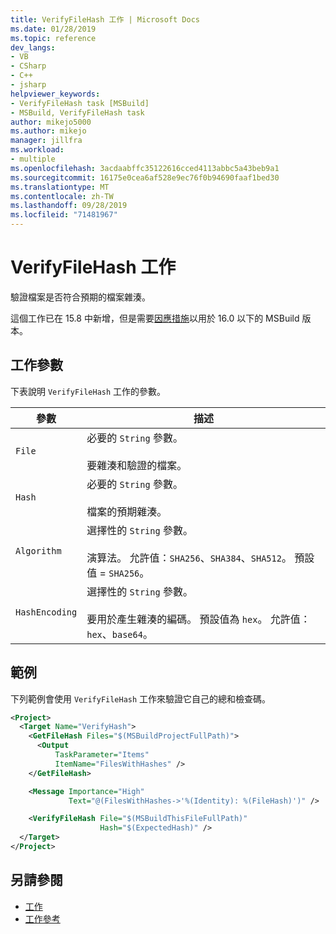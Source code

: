```yaml
---
title: VerifyFileHash 工作 | Microsoft Docs
ms.date: 01/28/2019
ms.topic: reference
dev_langs:
- VB
- CSharp
- C++
- jsharp
helpviewer_keywords:
- VerifyFileHash task [MSBuild]
- MSBuild, VerifyFileHash task
author: mikejo5000
ms.author: mikejo
manager: jillfra
ms.workload:
- multiple
ms.openlocfilehash: 3acdaabffc35122616cced4113abbc5a43beb9a1
ms.sourcegitcommit: 16175e0cea6af528e9ec76f0b94690faaf1bed30
ms.translationtype: MT
ms.contentlocale: zh-TW
ms.lasthandoff: 09/28/2019
ms.locfileid: "71481967"
---
```

# <a name="verifyfilehash-task"></a>VerifyFileHash 工作

驗證檔案是否符合預期的檔案雜湊。

這個工作已在 15.8 中新增，但是需要[因應措施](https://github.com/Microsoft/msbuild/pull/3999#issuecomment-458193272)以用於 16.0 以下的 MSBuild 版本。

## <a name="task-parameters"></a>工作參數

 下表說明 `VerifyFileHash` 工作的參數。

|參數|描述|
|---------------|-----------------|
|`File`|必要的 `String` 參數。<br /><br />要雜湊和驗證的檔案。|
|`Hash`|必要的 `String` 參數。<br /><br />檔案的預期雜湊。|
|`Algorithm`|選擇性的 `String` 參數。<br /><br />演算法。 允許值：`SHA256`、`SHA384`、`SHA512`。 預設值 = `SHA256`。|
|`HashEncoding`|選擇性的 `String` 參數。<br /><br />要用於產生雜湊的編碼。 預設值為 `hex`。 允許值：`hex`、`base64`。|

## <a name="example"></a>範例

下列範例會使用 `VerifyFileHash` 工作來驗證它自己的總和檢查碼。

```xml
<Project>
  <Target Name="VerifyHash">
    <GetFileHash Files="$(MSBuildProjectFullPath)">
      <Output
          TaskParameter="Items"
          ItemName="FilesWithHashes" />
    </GetFileHash>

    <Message Importance="High"
             Text="@(FilesWithHashes->'%(Identity): %(FileHash)')" />

    <VerifyFileHash File="$(MSBuildThisFileFullPath)"
                    Hash="$(ExpectedHash)" />
  </Target>
</Project>
```

## <a name="see-also"></a>另請參閱

- [工作](../msbuild/msbuild-tasks.md)
- [工作參考](../msbuild/msbuild-task-reference.md)